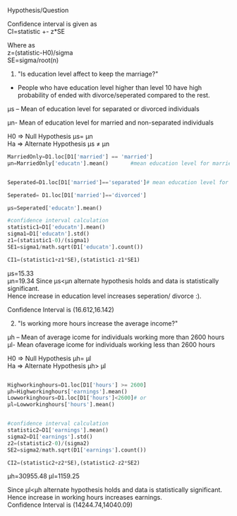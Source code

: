Hypothesis/Question   

Confidence interval is given as  
CI=statistic +- z*SE  

Where as  
z=(statistic-H0)/sigma  
SE=sigma/root(n)                                 
                                  
                                   
                                  

1. "Is education level affect to keep the marriage?"
- People who have education level higher than level 10 have high probability of ended with divorce/seperated compared to the rest.


µs – Mean of education level for separated or divorced individuals    

µn- Mean of education level for married and non-separated individuals  

H0 => Null Hypothesis        µs= µn  
Ha => Alternate Hypothesis   µs ≠ µn  
```python  
MarriedOnly=D1.loc[D1['married'] == 'married']
µn=MarriedOnly['educatn'].mean()       #mean education level for married 


Seperated=D1.loc[D1['married']=='separated']# mean education level for seperated/divorced 

Seperated= D1.loc[D1['married']=='divorced']

µs=Seperated['educatn'].mean()

#confidence interval calculation 
statistic1=D1['educatn'].mean()
sigma1=D1['educatn'].std()
z1=(statistic1-0)/(sigma1)
SE1=sigma1/math.sqrt(D1['educatn'].count())

CI1=(statistic1+z1*SE),(statistic1-z1*SE1)

```
µs=15.33  
µn=19.34
Since µs<µn alternate hypothesis holds and data is statistically significant.  
Hence increase in education level increases seperation/ divorce :).  

Confidence Interval is (16.612,16.142)  

 2. "Is working more hours increase the average income?"  
 
 µh – Mean of average icome for individuals working more than 2600 hours  
 µl- Mean ofaverage icome for individuals working less than 2600 hours  
 


H0 => Null Hypothesis        µh= µl  
Ha => Alternate Hypothesis   µh> µl 
```python

Highworkinghours=D1.loc[D1['hours'] >= 2600]
µh=Highworkinghours['earnings'].mean()
Lowworkinghours=D1.loc[D1['hours']<2600]# or
µl=Lowworkinghours['hours'].mean()


#confidence interval calculation
statistic2=D1['earnings'].mean()
sigma2=D1['earnings'].std()
z2=(statistic2-0)/(sigma2)
SE2=sigma2/math.sqrt(D1['earnings'].count())

CI2=(statistic2+z2*SE),(statistic2-z2*SE2)

```
µh=30955.48
µl=1159.25 

Since µl<µh alternate hypothesis holds and data is statistically significant.  
Hence increase in working hours increases earnings.    
Confidence Interval is (14244.74,14040.09)
